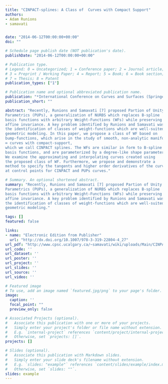 ```yaml
---
title: "CINPACT-splines: A Class of  Curves with Compact Support"
authors:
- Adam Runions
- samavati


date: "2014-06-12T00:00:00+00:00"
doi: ""

# Schedule page publish date (NOT publication's date).
publishDate: "2014-06-12T00:00:00+00:00"

# Publication type.
# Legend: 0 = Uncategorized; 1 = Conference paper; 2 = Journal article;
# 3 = Preprint / Working Paper; 4 = Report; 5 = Book; 6 = Book section;
# 7 = Thesis; 8 = Patent
publication_types: ["1"]

# Publication name and optional abbreviated publication name.
publication: "*International Conference on Curves and Surfaces (Springer, Cham)*"
publication_short: ""

abstract: "Recently, Runions and Samavati [7] proposed Partion of Unity
Parametrics (PUPs), a generalization of NURBS which replaces B-spline
basis functions with arbitrary Weight-Functions (WFs) while preserving
affine invariance. A key problem identified by Runions and Samavati was
the identification of classes of weight-functions which are well-suited to
geometric modeling. In this paper, we propose a class of WF based on
bump-functions, which arise in the study of smooth, non-analytic manifolds. These give rise to a class of C
∞ curves with compact-support,
which we call CINPACT splines. The WFs are similar in form to B-spline
basis functions, and are parameterized by a degree-like shape parameter.
We examine the approximating and interpolating curves created using
the proposed class of WF. Furthermore, we propose and demonstrate a
method to specify the tangents and higher order derivatives of the curve
at control points for CINPACT and PUPs curves."

# Summary. An optional shortened abstract.
summary: "Recently, Runions and Samavati [7] proposed Partion of Unity
Parametrics (PUPs), a generalization of NURBS which replaces B-spline
basis functions with arbitrary Weight-Functions (WFs) while preserving
affine invariance. A key problem identified by Runions and Samavati was
the identification of classes of weight-functions which are well-suited to
geometric modeling."

tags: []
featured: false

links:
- name: "Electronic Edition from Publisher"
  url: "http://dx.doi.org/10.1007/978-3-319-22804-4_27"
url_pdf: "http://www.cpsc.ucalgary.ca/~samavati/wiki/uploads/Main/CINPACT-SPLINES.pdf"
url_code: ''
url_dataset: ''
url_poster: ''
url_project: ''
url_slides: ''
url_source: ''
url_video: ''

# Featured image
# To use, add an image named `featured.jpg/png` to your page's folder. 
image:
  caption: ''
  focal_point: ""
  preview_only: false

# Associated Projects (optional).
#   Associate this publication with one or more of your projects.
#   Simply enter your project's folder or file name without extension.
#   E.g. `internal-project` references `content/project/internal-project/index.md`.
#   Otherwise, set `projects: []`.
projects: []

# Slides (optional).
#   Associate this publication with Markdown slides.
#   Simply enter your slide deck's filename without extension.
#   E.g. `slides: "example"` references `content/slides/example/index.md`.
#   Otherwise, set `slides: ""`.
slides: example
---
```


